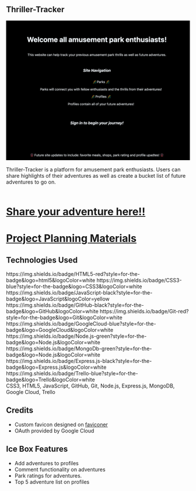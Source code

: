 ## Thriller-Tracker

![](./public/images/README-ss.png)

Thriller-Tracker is a platform for amusement park enthusiasts. Users can share highlights of their adventures as well as create a bucket list of future adventures to go on.
<br>
<br>
# [Share your adventure here!!](https://fly.io-thriller-tracker.fly.dev)
# [Project Planning Materials](https://trello.com/b/ZtHOMmXh/unit-2-project-planning-materials)

## Technologies Used
<div id='badges'>
https://img.shields.io/badge/HTML5-red?style=for-the-badge&logo=html5&logoColor=white
https://img.shields.io/badge/CSS3-blue?style=for-the-badge&logo=CSS3&logoColor=white
https://img.shields.io/badge/JavaScript-black?style=for-the-badge&logo=JavaScript&logoColor=yellow
https://img.shields.io/badge/GitHub-black?style=for-the-badge&logo=GitHub&logoColor=white
https://img.shields.io/badge/Git-red?style=for-the-badge&logo=Git&logoColor=white
https://img.shields.io/badge/GoogleCloud-blue?style=for-the-badge&logo=GoogleCloud&logoColor=white
https://img.shields.io/badge/Node.js-green?style=for-the-badge&logo=Node.js&logoColor=white
https://img.shields.io/badge/MongoDb-green?style=for-the-badge&logo=Node.js&logoColor=white
https://img.shields.io/badge/Express.js-black?style=for-the-badge&logo=Express.js&logoColor=white
https://img.shields.io/badge/Trello-blue?style=for-the-badge&logo=Trello&logoColor=white
</div>
CSS3, HTML5, JavaScript, GitHub, Git, Node.js, Express.js, MongoDB, Google Cloud, Trello

## Credits

*  Custom favicon designed on [faviconer](http://www.faviconer.com/)
*  OAuth provided by Google Cloud

## Ice Box Features
* Add adventures to profiles
* Comment functionality on adventures
* Park ratings for adventures.
* Top 5 adventure list on profiles



